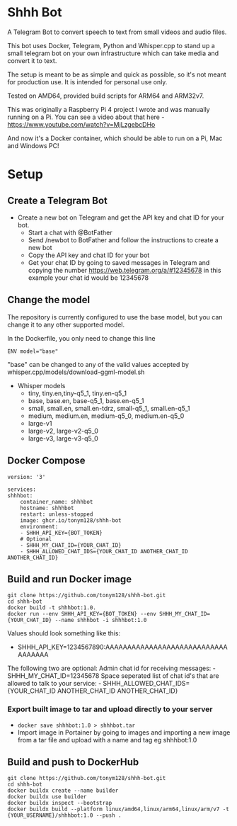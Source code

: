 # Shhh Bot 
A Telegram Bot to convert speech to text from small videos and audio files.

This bot uses Docker, Telegram, Python and Whisper.cpp to stand up a small telegram bot on your own infrastructure which can take media and convert it to text.

The setup is meant to be as simple and quick as possible, so it's not meant for production use. It is intended for personal use only.

Tested on AMD64, provided build scripts for ARM64 and ARM32v7.

This was originally a Raspberry Pi 4 project I wrote and was manually running on a Pi. You can see a video about that here - https://www.youtube.com/watch?v=MjLzgebcDHo

And now it's a Docker container, which should be able to run on a Pi, Mac and Windows PC!

# Setup
## Create a Telegram Bot
- Create a new bot on Telegram and get the API key and chat ID for your bot.
    - Start a chat with @BotFather
    - Send /newbot to BotFather and follow the instructions to create a new bot
    - Copy the API key and chat ID for your bot
    - Get your chat ID by going to saved messages in Telegram and copying the number https://web.telegram.org/a/#12345678 in this example your chat id would be 12345678

## Change the model
The repository is currently configured to use the base model, but you can change it to any other supported model. 

In the Dockerfile, you only need to change this line

    ENV model="base"

"base" can be changed to any of the valid values accepted by whisper.cpp/models/download-ggml-model.sh

- Whisper models
    - tiny, tiny.en,tiny-q5_1, tiny.en-q5_1
    - base, base.en, base-q5_1, base.en-q5_1
    - small, small.en, small.en-tdrz, small-q5_1, small.en-q5_1
    - medium, medium.en, medium-q5_0, medium.en-q5_0
    - large-v1
    - large-v2, large-v2-q5_0
    - large-v3, large-v3-q5_0

## Docker Compose
    version: '3'

    services:
    shhhbot:
        container_name: shhhbot
        hostname: shhhbot
        restart: unless-stopped
        image: ghcr.io/tonym128/shhh-bot
        environment:
        - SHHH_API_KEY={BOT_TOKEN}
        # Optional
        - SHHH_MY_CHAT_ID={YOUR_CHAT_ID} 
        - SHHH_ALLOWED_CHAT_IDS={YOUR_CHAT_ID ANOTHER_CHAT_ID ANOTHER_CHAT_ID}

## Build and run Docker image

    git clone https://github.com/tonym128/shhh-bot.git
    cd shhh-bot
    docker build -t shhhbot:1.0.
    docker run --env SHHH_API_KEY={BOT_TOKEN} --env SHHH_MY_CHAT_ID={YOUR_CHAT_ID} --name shhhbot -i shhhbot:1.0

Values should look something like this:
- SHHH_API_KEY=1234567890:AAAAAAAAAAAAAAAAAAAAAAAAAAAAAAAAAAA

The following two are optional:
Admin chat id for receiving messages:
    - SHHH_MY_CHAT_ID=12345678
Space seperated list of chat id's that are allowed to talk to your service:
    - SHHH_ALLOWED_CHAT_IDS={YOUR_CHAT_ID ANOTHER_CHAT_ID ANOTHER_CHAT_ID}

### Export built image to tar and upload directly to your server
- ```docker save shhhbot:1.0 > shhhbot.tar```
- Import image in Portainer by going to images and importing a new image from a tar file and upload with a name and tag eg shhhbot:1.0

## Build and push to DockerHub

    git clone https://github.com/tonym128/shhh-bot.git
    cd shhh-bot
    docker buildx create --name builder
    docker buildx use builder
    docker buildx inspect --bootstrap
    docker buildx build --platform linux/amd64,linux/arm64,linux/arm/v7 -t {YOUR_USERNAME}/shhhbot:1.0 --push .
